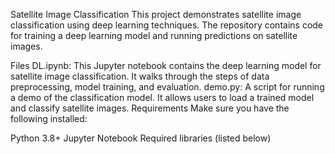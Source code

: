 Satellite Image Classification
This project demonstrates satellite image classification using deep learning techniques. The repository contains code for training a deep learning model and running predictions on satellite images.

Files
DL.ipynb: This Jupyter notebook contains the deep learning model for satellite image classification. It walks through the steps of data preprocessing, model training, and evaluation.
demo.py: A script for running a demo of the classification model. It allows users to load a trained model and classify satellite images.
Requirements
Make sure you have the following installed:

Python 3.8+
Jupyter Notebook
Required libraries (listed below)
